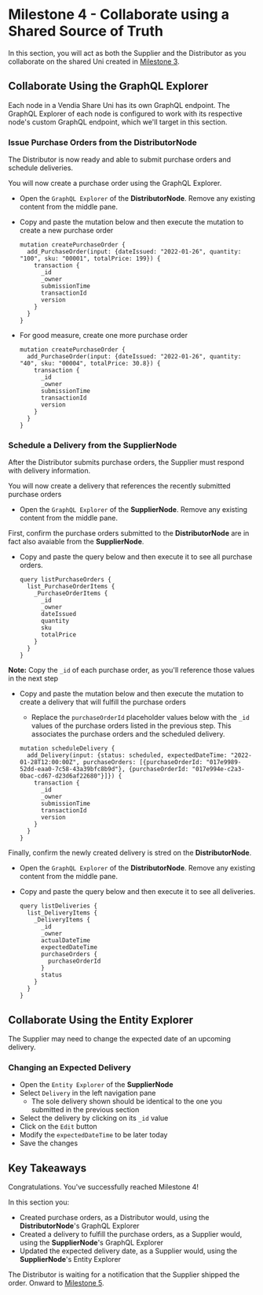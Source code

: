 # Milestone 4 - Collaborate using a Shared Source of Truth
In this section, you will act as both the Supplier and the Distributor as you collaborate on the shared Uni created in [Milestone 3](README-Milestone3.md).

## Collaborate Using the GraphQL Explorer
Each node in a Vendia Share Uni has its own GraphQL endpoint.  The GraphQL Explorer of each node is configured to work with its respective node's custom GraphQL endpoint, which we'll target in this section.

### Issue Purchase Orders from the DistributorNode
The Distributor is now ready and able to submit purchase orders and schedule deliveries.

You will now create a purchase order using the GraphQL Explorer.

* Open the `GraphQL Explorer` of the **DistributorNode**. Remove any existing content from the middle pane.
* Copy and paste the mutation below and then execute the mutation to create a new purchase order

  ```
  mutation createPurchaseOrder {
    add_PurchaseOrder(input: {dateIssued: "2022-01-26", quantity: "100", sku: "00001", totalPrice: 199}) {
      transaction {
        _id
        _owner
        submissionTime
        transactionId
        version
      }
    }
  }
  ```

* For good measure, create one more purchase order

  ```
  mutation createPurchaseOrder {
    add_PurchaseOrder(input: {dateIssued: "2022-01-26", quantity: "40", sku: "00004", totalPrice: 30.8}) {
      transaction {
        _id
        _owner
        submissionTime
        transactionId
        version
      }
    }
  }
  ```

### Schedule a Delivery from the SupplierNode
After the Distributor submits purchase orders, the Supplier must respond with delivery information.

You will now create a delivery that references the recently submitted purchase orders

* Open the `GraphQL Explorer` of the **SupplierNode**. Remove any existing content from the middle pane.

First, confirm the purchase orders submitted to the **DistributorNode** are in fact also avaiable from the **SupplierNode**.  

* Copy and paste the query below and then execute it to see all purchase orders.
 
  ```
  query listPurchaseOrders {
    list_PurchaseOrderItems {
      _PurchaseOrderItems {
        _id
        _owner
        dateIssued
        quantity
        sku
        totalPrice
      }
    }
  }
  ```

**Note:** Copy the `_id` of each purchase order, as you'll reference those values in the next step

* Copy and paste the mutation below and then execute the mutation to create a delivery that will fulfill the purchase orders
    * Replace the `purchaseOrderId` placeholder values below with the `_id` values of the purchase orders listed in the previous step.  This associates the purchase orders and the scheduled delivery.

  ```
  mutation scheduleDelivery {
    add_Delivery(input: {status: scheduled, expectedDateTime: "2022-01-28T12:00:00Z", purchaseOrders: [{purchaseOrderId: "017e9989-52dd-eaa0-7c58-43a39bfc8b9d"}, {purchaseOrderId: "017e994e-c2a3-0bac-cd67-d23d6af22680"}]}) {
      transaction {
        _id
        _owner
        submissionTime
        transactionId
        version
      }
    }
  }
  ```
  
Finally, confirm the newly created delivery is stred on the **DistributorNode**.  

* Open the `GraphQL Explorer` of the **DistributorNode**.  Remove any existing content from the middle pane.
* Copy and paste the query below and then execute it to see all deliveries.
  
  ```
  query listDeliveries {
    list_DeliveryItems {
      _DeliveryItems {
        _id
        _owner
        actualDateTime
        expectedDateTime
        purchaseOrders {
          purchaseOrderId
        }
        status
      }
    }
  }
  ```

## Collaborate Using the Entity Explorer
The Supplier may need to change the expected date of an upcoming delivery.

### Changing an Expected Delivery
* Open the `Entity Explorer` of the **SupplierNode**
* Select `Delivery` in the left navigation pane
    * The sole delivery shown should be identical to the one you submitted in the previous section
* Select the delivery by clicking on its `_id` value
* Click on the `Edit` button
* Modify the `expectedDateTime` to be later today
* Save the changes

## Key Takeaways
Congratulations.  You've successfully reached Milestone 4!

In this section you:

* Created purchase orders, as a Distributor would, using the **DistributorNode**'s GraphQL Explorer
* Created a delivery to fulfill the purchase orders, as a Supplier would, using the **SupplierNode**'s GraphQL Explorer
* Updated the expected delivery date, as a Supplier would, using the **SupplierNode**'s Entity Explorer

The Distributor is waiting for a notification that the Supplier shipped the order. Onward to [Milestone 5](README-Milestone5.md).
